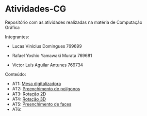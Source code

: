 # Atividades-CG
Repositório com as atividades realizadas na matéria de Computação Gráfica

Integrantes:

- Lucas Vinícius Domingues 769699

- Rafael Yoshio Yamawaki Murata 769681

- Victor Luís Aguilar Antunes 769734

Conteúdo:

- AT1: [Mesa digitalizadora](https://downgit.github.io/#/home?url=https://github.com/VLx2000/Atividades-CG/tree/main/AT1)
- AT2: [Preenchimento de polígonos](https://downgit.github.io/#/home?url=https://github.com/VLx2000/Atividades-CG/tree/main/AT2)
- AT3: [Rotação 2D](https://downgit.github.io/#/home?url=https://github.com/VLx2000/Atividades-CG/tree/main/AT3)
- AT4: [Rotação 3D](https://downgit.github.io/#/home?url=https://github.com/VLx2000/Atividades-CG/tree/main/AT4)
- AT5: [Preenchimento de faces](https://downgit.github.io/#/home?url=https://github.com/VLx2000/Atividades-CG/tree/main/AT5)
- AT6:
